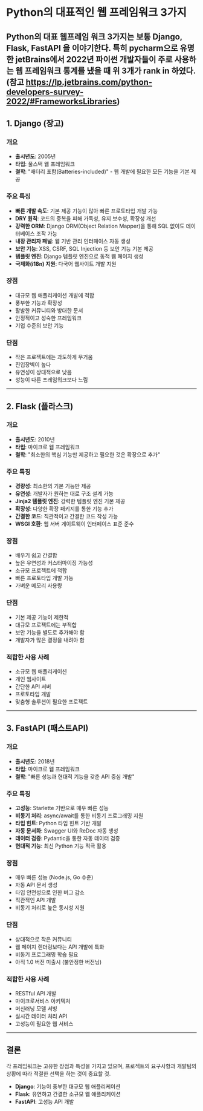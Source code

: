 # Python의 대표적인 웹 프레임워크 3가지

Python의 대표 웹프레임 워크 3가지는 보통  **Django**, **Flask**, **FastAPI** 을 이야기한다.
특히 pycharm으로 유명한 jetBrains에서 2022년 파이썬 개발자들이 주로 사용하는 웹 프레임워크 통계를 냈을 때 위 3개가 rank in 하였다. (참고 https://lp.jetbrains.com/python-developers-survey-2022/#FrameworksLibraries)
---

## 1. Django (장고)

### 개요
- **출시년도**: 2005년
- **타입**: 풀스택 웹 프레임워크
- **철학**: "배터리 포함(Batteries-included)" - 웹 개발에 필요한 모든 기능을 기본 제공

### 주요 특징
- **빠른 개발 속도**: 기본 제공 기능이 많아 빠른 프로토타입 개발 가능
- **DRY 원칙**: 코드의 중복을 피해 가독성, 유지 보수성, 확장성 개선
- **강력한 ORM**: Django ORM(Object Relation Mapper)을 통해 SQL 없이도 데이터베이스 조작 가능
- **내장 관리자 패널**: 웹 기반 관리 인터페이스 자동 생성
- **보안 기능**: XSS, CSRF, SQL Injection 등 보안 기능 기본 제공
- **템플릿 엔진**: Django 템플릿 엔진으로 동적 웹 페이지 생성
- **국제화(i18n) 지원**: 다국어 웹사이트 개발 지원

### 장점
- 대규모 웹 애플리케이션 개발에 적합
- 풍부한 기능과 확장성
- 활발한 커뮤니티와 방대한 문서
- 안정적이고 성숙한 프레임워크
- 기업 수준의 보안 기능

### 단점
- 작은 프로젝트에는 과도하게 무거움
- 진입장벽이 높다
- 유연성이 상대적으로 낮음
- 성능이 다른 프레임워크보다 느림
---

## 2. Flask (플라스크)

### 개요
- **출시년도**: 2010년
- **타입**: 마이크로 웹 프레임워크
- **철학**: "최소한의 핵심 기능만 제공하고 필요한 것은 확장으로 추가"

### 주요 특징
- **경량성**: 최소한의 기본 기능만 제공
- **유연성**: 개발자가 원하는 대로 구조 설계 가능
- **Jinja2 템플릿 엔진**: 강력한 템플릿 엔진 기본 제공
- **확장성**: 다양한 확장 패키지를 통한 기능 추가
- **간결한 코드**: 직관적이고 간결한 코드 작성 가능
- **WSGI 호환**: 웹 서버 게이트웨이 인터페이스 표준 준수

### 장점
- 배우기 쉽고 간결함
- 높은 유연성과 커스터마이징 가능성
- 소규모 프로젝트에 적합
- 빠른 프로토타입 개발 가능
- 가벼운 메모리 사용량

### 단점
- 기본 제공 기능이 제한적
- 대규모 프로젝트에는 부적합
- 보안 기능을 별도로 추가해야 함
- 개발자가 많은 결정을 내려야 함

### 적합한 사용 사례
- 소규모 웹 애플리케이션
- 개인 웹사이트
- 간단한 API 서버
- 프로토타입 개발
- 맞춤형 솔루션이 필요한 프로젝트

---

## 3. FastAPI (패스트API)

### 개요
- **출시년도**: 2018년
- **타입**: 마이크로 웹 프레임워크
- **철학**: "빠른 성능과 현대적 기능을 갖춘 API 중심 개발"

### 주요 특징
- **고성능**: Starlette 기반으로 매우 빠른 성능
- **비동기 처리**: async/await를 통한 비동기 프로그래밍 지원
- **타입 힌트**: Python 타입 힌트 기반 개발
- **자동 문서화**: Swagger UI와 ReDoc 자동 생성
- **데이터 검증**: Pydantic을 통한 자동 데이터 검증
- **현대적 기능**: 최신 Python 기능 적극 활용

### 장점
- 매우 빠른 성능 (Node.js, Go 수준)
- 자동 API 문서 생성
- 타입 안전성으로 인한 버그 감소
- 직관적인 API 개발
- 비동기 처리로 높은 동시성 지원

### 단점
- 상대적으로 작은 커뮤니티
- 웹 페이지 렌더링보다는 API 개발에 특화
- 비동기 프로그래밍 학습 필요
- 아직 1.0 버전 미출시 (불안정한 버전닝)

### 적합한 사용 사례
- RESTful API 개발
- 마이크로서비스 아키텍처
- 머신러닝 모델 서빙
- 실시간 데이터 처리 API
- 고성능이 필요한 웹 서비스

---
## 결론

각 프레임워크는 고유한 장점과 특성을 가지고 있으며, 프로젝트의 요구사항과 개발팀의 상황에 따라 적절한 선택을 하는 것이 중요할 것. 

- **Django**: 기능이 풍부한 대규모 웹 애플리케이션
- **Flask**: 유연하고 간결한 소규모 웹 애플리케이션
- **FastAPI**: 고성능 API 개발
